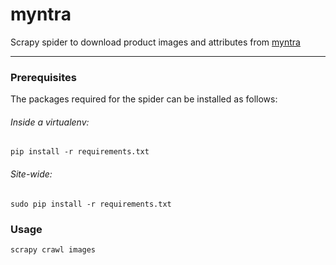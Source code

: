 # myntra
Scrapy spider to download product images and attributes from [myntra](http://www.myntra.com/)

---

### Prerequisites
The packages required for the spider can be installed as follows:
###### Inside a virtualenv:
```
pip install -r requirements.txt
```
###### Site-wide:
```
sudo pip install -r requirements.txt
```

### Usage
```
scrapy crawl images
```
